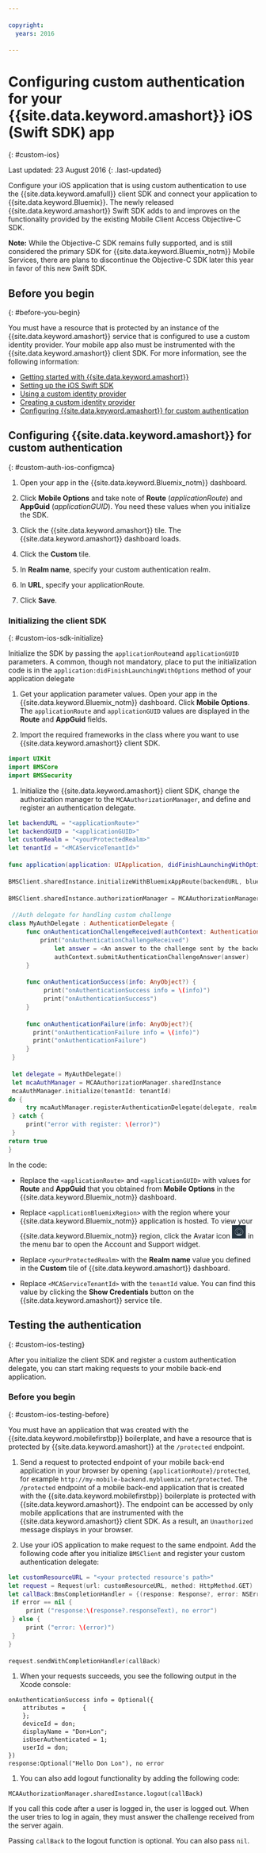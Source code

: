 ```yaml
---

copyright:
  years: 2016

---
```


# Configuring custom authentication for your {{site.data.keyword.amashort}} iOS (Swift SDK) app

{: #custom-ios}

Last updated: 23 August 2016
{: .last-updated}


Configure your iOS application that is using custom authentication to use the {{site.data.keyword.amafull}} client SDK and connect your application to {{site.data.keyword.Bluemix}}.  The newly released {{site.data.keyword.amashort}} Swift SDK  adds to and improves on the functionality provided by the existing Mobile Client Access Objective-C SDK.

**Note:** While the Objective-C SDK remains fully supported, and is still considered the primary SDK for  {{site.data.keyword.Bluemix_notm}} Mobile Services, there are plans to discontinue the Objective-C SDK later this year in favor of this new Swift SDK.

## Before you begin
{: #before-you-begin}

You must have a resource that is protected by an instance of the {{site.data.keyword.amashort}} service that is configured to use a custom identity provider.  Your mobile app also must be instrumented with the {{site.data.keyword.amashort}} client SDK.  For more information, see the following information:
 * [Getting started with {{site.data.keyword.amashort}}](https://console.{DomainName}/docs/services/mobileaccess/index.html)
 * [Setting up the iOS Swift SDK](https://console.{DomainName}/docs/services/mobileaccess/getting-started-ios-swift-sdk.html)
 * [Using a custom identity provider](https://console.{DomainName}/docs/services/mobileaccess/custom-auth.html)
 * [Creating a custom identity provider](https://console.{DomainName}/docs/services/mobileaccess/custom-auth-identity-provider.html)
 * [Configuring {{site.data.keyword.amashort}} for custom authentication](https://console.{DomainName}/docs/services/mobileaccess/custom-auth-config-mca.html)


## Configuring {{site.data.keyword.amashort}} for custom authentication
 {: #custom-auth-ios-configmca}

 1. Open your app in the {{site.data.keyword.Bluemix_notm}} dashboard.

 1. Click **Mobile Options** and take note of **Route** (*applicationRoute*) and **AppGuid** (*applicationGUID*). You need these values when you initialize the SDK.

 1. Click the {{site.data.keyword.amashort}} tile. The {{site.data.keyword.amashort}} dashboard loads.

 1. Click the **Custom** tile.

 1. In **Realm name**, specify your custom authentication realm.

 1. In **URL**, specify your applicationRoute.

 1. Click **Save**.




### Initializing the client SDK
{: #custom-ios-sdk-initialize}

Initialize the SDK by passing the `applicationRoute`and `applicationGUID` parameters. A common, though not mandatory, place to put the initialization code is in the `application:didFinishLaunchingWithOptions` method of your application delegate

1. Get your application parameter values. Open your app in the {{site.data.keyword.Bluemix_notm}} dashboard. Click **Mobile Options**. The `applicationRoute` and `applicationGUID` values are displayed in the **Route** and **AppGuid** fields.

1. Import the required frameworks in the class where you want to use {{site.data.keyword.amashort}} client SDK.

 ```Swift
 import UIKit
 import BMSCore
 import BMSSecurity
```

1. Initialize the {{site.data.keyword.amashort}} client SDK, change the authorization manager to the  `MCAAuthorizationManager`, and define and register an authentication delegate.

 ```Swift
 let backendURL = "<applicationRoute>"
 let backendGUID = "<applicationGUID>"
 let customRealm = "<yourProtectedRealm>"
 let tenantId = "<MCAServiceTenantId>"

 func application(application: UIApplication, didFinishLaunchingWithOptions launchOptions: [NSObject: AnyObject]?) -> Bool {

 BMSClient.sharedInstance.initializeWithBluemixAppRoute(backendURL, bluemixAppGUID: backendGUID, bluemixRegion: BMSClient.<applicationBluemixRegion>)

 BMSClient.sharedInstance.authorizationManager = MCAAuthorizationManager.sharedInstance

  //Auth delegate for handling custom challenge
 class MyAuthDelegate : AuthenticationDelegate {
      func onAuthenticationChallengeReceived(authContext: AuthenticationContext, challenge: AnyObject){
          print("onAuthenticationChallengeReceived")
              let answer = <An answer to the challenge sent by the backend (Should be of type [String:AnyObject])>
              authContext.submitAuthenticationChallengeAnswer(answer)
      }

      func onAuthenticationSuccess(info: AnyObject?) {
           print("onAuthenticationSuccess info = \(info)")
           print("onAuthenticationSuccess")
      }

      func onAuthenticationFailure(info: AnyObject?){
        print("onAuthenticationFailure info = \(info)")
        print("onAuthenticationFailure")
      }
  }

  let delegate = MyAuthDelegate()
  let mcaAuthManager = MCAAuthorizationManager.sharedInstance
  mcaAuthManager.initialize(tenantId: tenantId)
 do {
      try mcaAuthManager.registerAuthenticationDelegate(delegate, realm: customRealm)
  } catch {
      print("error with register: \(error)")
  }
 return true
 }   
 ```

In the code:
 * Replace the `<applicationRoute>` and `<applicationGUID>` with values for **Route** and **AppGuid** that you obtained from **Mobile   Options** in the {{site.data.keyword.Bluemix_notm}} dashboard. 

* Replace `<applicationBluemixRegion>` with the region where your {{site.data.keyword.Bluemix_notm}} application is hosted. To view your {{site.data.keyword.Bluemix_notm}} region, click the Avatar icon ![Avatar icon](images/face.jpg "Avatar icon")  in the menu bar to open the Account and Support widget.

* Replace `<yourProtectedRealm>` with the **Realm name** value you defined in the **Custom** tile of {{site.data.keyword.amashort}} dashboard.
  
* Replace `<MCAServiceTenantId>` with the `tenantId` value. You can find this value by clicking the **Show Credentials** button on the {{site.data.keyword.amashort}} service tile.
   
  
## Testing the authentication
{: #custom-ios-testing}

After you initialize the client SDK and register a custom authentication delegate, you can start making requests to your mobile back-end application.

### Before you begin
{: #custom-ios-testing-before}

 You must have an application that was created with the {{site.data.keyword.mobilefirstbp}} boilerplate, and have a resource that is protected by {{site.data.keyword.amashort}} at the `/protected` endpoint.

1. Send a request to protected endpoint of your mobile back-end application in your browser by opening `{applicationRoute}/protected`, for example `http://my-mobile-backend.mybluemix.net/protected`.
  The `/protected` endpoint of a mobile back-end application that is created with the {{site.data.keyword.mobilefirstbp}} boilerplate is protected with {{site.data.keyword.amashort}}. The endpoint can  be accessed by only mobile applications that are instrumented with the {{site.data.keyword.amashort}} client SDK. As a result, an `Unauthorized` message displays in your browser.

1. Use your iOS application to make request to the same endpoint. Add the following code after you initialize `BMSClient` and register your custom authentication delegate:

 ```Swift
 let customResourceURL = "<your protected resource's path>"
 let request = Request(url: customResourceURL, method: HttpMethod.GET)
 let callBack:BmsCompletionHandler = {(response: Response?, error: NSError?) in
  if error == nil {
      print ("response:\(response?.responseText), no error")
  } else {
      print ("error: \(error)")
  }
 }

 request.sendWithCompletionHandler(callBack)
 ```

1. 	When your requests succeeds, you see the following output in the Xcode console:

 ```
 onAuthenticationSuccess info = Optional({
     attributes =     {
     };
     deviceId = don;
     displayName = "Don+Lon";
     isUserAuthenticated = 1;
     userId = don;
 })
 response:Optional("Hello Don Lon"), no error
 ```

1. You can also add logout functionality by adding the following code:

 ```
 MCAAuthorizationManager.sharedInstance.logout(callBack)
 ```  

 If you call this code after a user is logged in, the user is logged out. When the user tries to log in again, they must answer the challenge received from the server again.

 Passing `callBack` to the logout function is optional. You can also pass `nil`.
